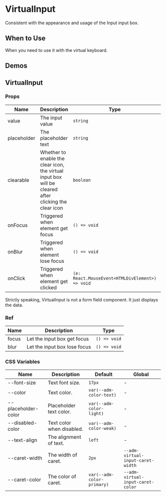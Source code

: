 # VirtualInput <Experimental></Experimental>

Consistent with the appearance and usage of the Input input box.

## When to Use

When you need to use it with the virtual keyboard.

## Demos

<code src="./demos/demo1.tsx"></code>

## VirtualInput

### Props

| Name        | Description                                                                                           | Type                                            | Default |
| ----------- | ----------------------------------------------------------------------------------------------------- | ----------------------------------------------- | ------- |
| value       | The input value                                                                                       | `string`                                        | `''`    |
| placeholder | The placeholder text                                                                                  | `string`                                        | -       |
| clearable   | Whether to enable the clear icon, the virtual input box will be cleared after clicking the clear icon | `boolean`                                       | `false` |
| onFocus     | Triggered when element get focus                                                                      | `() => void`                                    | -       |
| onBlur      | Triggered when element lose focus                                                                     | `() => void`                                    | -       |
| onClick     | Triggered when element get clicked                                                                    | `(e: React.MouseEvent<HTMLDivElement>) => void` | -       |

Strictly speaking, VirtualInput is not a form field component. It just displays the data.

### Ref

| Name  | Description                  | Type         |
| ----- | ---------------------------- | ------------ |
| focus | Let the input box get focus  | `() => void` |
| blur  | Let the input box lose focus | `() => void` |

### CSS Variables

| Name                | Description               | Default                    | Global                            |
| ------------------- | ------------------------- | -------------------------- | --------------------------------- |
| --font-size         | Text font size.           | `17px`                     | -                                 |
| --color             | Text color.               | `var(--adm-color-text)`    | -                                 |
| --placeholder-color | Placeholder text color.   | `var(--adm-color-light)`   | -                                 |
| --disabled-color    | Text color when disabled. | `var(--adm-color-weak)`    | -                                 |
| --text-align        | The alignment of text.    | `left`                     | -                                 |
| --caret-width       | The width of caret.       | `2px`                      | `--adm-virtual-input-caret-width` |
| --caret-color       | The color of caret.       | `var(--adm-color-primary)` | `--adm-virtual-input-caret-color` |
